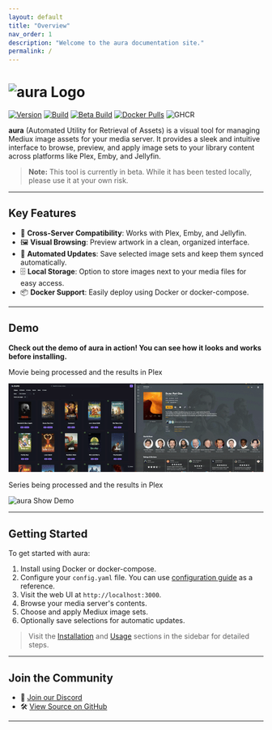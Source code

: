 ```yaml
---
layout: default
title: "Overview"
nav_order: 1
description: "Welcome to the aura documentation site."
permalink: /
---
```


# <img src="https://raw.githubusercontent.com/mediux-team/aura/master/frontend/public/aura_word_logo.svg" alt="aura Logo" width="130" />

[![Version](https://img.shields.io/endpoint?url=https://raw.githubusercontent.com/mediux-team/aura/master/version.json)](https://github.com/mediux-team/aura/pkgs/container/aura)
[![Build](https://img.shields.io/github/actions/workflow/status/mediux-team/aura/aura.yml?label=Latest%20Build&logo=githubactions)](https://github.com/mediux-team/aura/actions/workflows/docker.yml)
[![Beta Build](https://img.shields.io/github/actions/workflow/status/mediux-team/aura/aura-beta.yml?label=Beta%20Build&logo=githubactions)](https://github.com/mediux-team/aura/actions/workflows/docker.yml)
[![Docker Pulls](https://img.shields.io/docker/pulls/mmoosem13/aura?label=Docker%20Pulls&logo=docker)](https://github.com/mediux-team/aura/pkgs/container/aura)
![GHCR](https://img.shields.io/badge/dynamic/json?label=GitHub%20Pulls&logo=Github&url=https%3A%2F%2Fghcr-badge.elias.eu.org%2Fapi%2Fmediux-team%2Faura%2Faura&query=downloadCount)

**aura** (Automated Utility for Retrieval of Assets) is a visual tool for managing Mediux image assets for your media server. It provides a sleek and intuitive interface to browse, preview, and apply image sets to your library content across platforms like Plex, Emby, and Jellyfin.

> **Note:** This tool is currently in beta. While it has been tested locally, please use it at your own risk.

---

## Key Features

-   🧩 **Cross-Server Compatibility**: Works with Plex, Emby, and Jellyfin.
-   🖼 **Visual Browsing**: Preview artwork in a clean, organized interface.
-   🔁 **Automated Updates**: Save selected image sets and keep them synced automatically.
-   🗄 **Local Storage**: Option to store images next to your media files for easy access.
-   📦 **Docker Support**: Easily deploy using Docker or docker-compose.

---

## Demo

**Check out the demo of aura in action! You can see how it looks and works before installing.**

Movie being processed and the results in Plex

![aura Movie Demo](assets/demo/demo_movie.gif)

Series being processed and the results in Plex

![aura Show Demo](assets/demo/demo_show.gif)

---

## Getting Started

To get started with aura:

1. Install using Docker or docker-compose.
2. Configure your `config.yaml` file. You can use [configuration guide](/config.md) as a reference.
3. Visit the web UI at `http://localhost:3000`.
4. Browse your media server's contents.
5. Choose and apply Mediux image sets.
6. Optionally save selections for automatic updates.

> Visit the [Installation](installation) and [Usage](how-to-use) sections in the sidebar for detailed steps.

---

## Join the Community

-   💬 [Join our Discord](https://discord.gg/YAKzwKPwyw)
-   🛠 [View Source on GitHub](https://github.com/mediux-team/aura)

---
